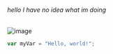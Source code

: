 ###### hello I have no idea what im doing
![image](https://github.com/user-attachments/assets/95f7fdf3-9be9-4500-90de-8fc398fa5603)
``` javascript
var myVar = "Hello, world!";
```
